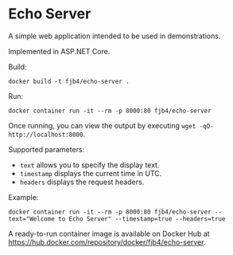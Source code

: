 # Echo Server

A simple web application intended to be used in demonstrations.

Implemented in ASP.NET Core.

Build:
```
docker build -t fjb4/echo-server .
```

Run:
```
docker container run -it --rm -p 8000:80 fjb4/echo-server
```

Once running, you can view the output by executing `wget -qO- http://localhost:8000`.

Supported parameters:
- `text` allows you to specify the display text.
- `timestamp` displays the current time in UTC.
- `headers` displays the request headers.

Example:
```
docker container run -it --rm -p 8000:80 fjb4/echo-server --text="Welcome to Echo Server" --timestamp=true --headers=true
```

A ready-to-run container image is available on Docker Hub at https://hub.docker.com/repository/docker/fjb4/echo-server.

